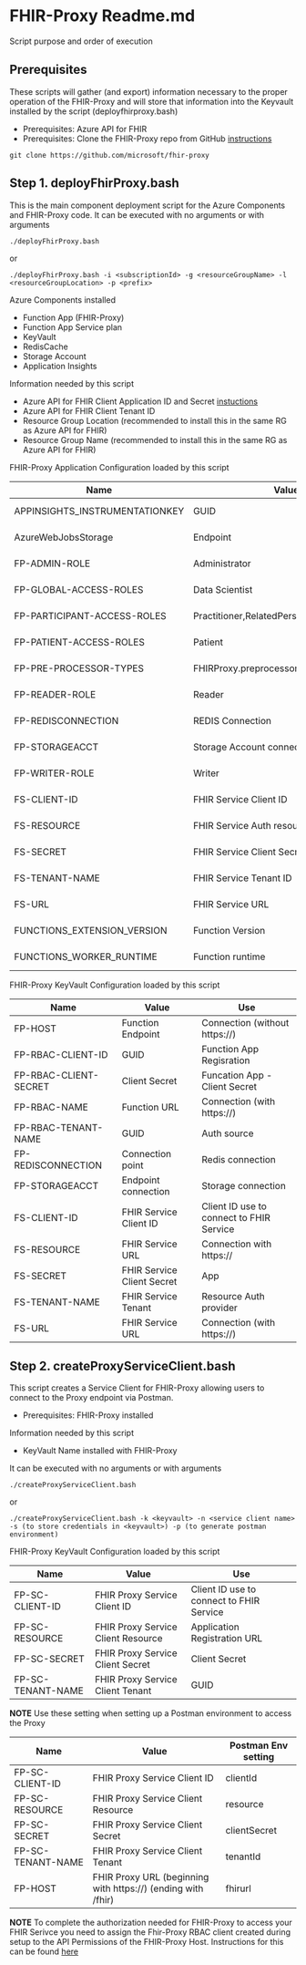 # FHIR-Proxy Readme.md

Script purpose and order of execution 

## Prerequisites 

These scripts will gather (and export) information necessary to the proper operation of the FHIR-Proxy and will store that information into the Keyvault installed by the script (deployfhirproxy.bash)
 - Prerequisites:  Azure API for FHIR 
 - Prerequisites:  Clone the FHIR-Proxy repo from GitHub [instructions](https://github.com/microsoft/fhir-proxy#deploying-your-own-fhir-proxy) 
```azurecli
git clone https://github.com/microsoft/fhir-proxy
```


## Step 1.  deployFhirProxy.bash
This is the main component deployment script for the Azure Components and FHIR-Proxy code.  It can be executed with no arguments or with arguments
```azurecli
./deployFhirProxy.bash
```
or
 
```azurecli
./deployFhirProxy.bash -i <subscriptionId> -g <resourceGroupName> -l <resourceGroupLocation> -p <prefix>
```  

Azure Components installed 
 - Function App (FHIR-Proxy)
 - Function App Service plan 
 - KeyVault
 - RedisCache 
 - Storage Account
 - Application Insights 

Information needed by this script 
 - Azure API for FHIR Client Application ID and Secret [instuctions](https://docs.microsoft.com/en-us/azure/healthcare-apis/azure-api-for-fhir/register-confidential-azure-ad-client-app)
 - Azure API for FHIR Client Tenant ID  
 - Resource Group Location (recommended to install this in the same RG as Azure API for FHIR)
 - Resource Group Name (recommended to install this in the same RG as Azure API for FHIR)

 
FHIR-Proxy Application Configuration loaded by this script 

Name                               | Value                      | Source 
-----------------------------------|----------------------------|-----------------------------------
APPINSIGHTS_INSTRUMENTATIONKEY     | GUID                       | App Service Configuration
AzureWebJobsStorage                | Endpoint                   | App Service Configuration 
FP-ADMIN-ROLE                      | Administrator              | App Service Configuration 
FP-GLOBAL-ACCESS-ROLES             | Data Scientist             | App Service Configuration
FP-PARTICIPANT-ACCESS-ROLES        | Practitioner,RelatedPerson | App Service Configuration 
FP-PATIENT-ACCESS-ROLES            | Patient                    | App Service Configuration
FP-PRE-PROCESSOR-TYPES             | FHIRProxy.preprocessors.TransformBundle | App Service Configuration
FP-READER-ROLE                     | Reader                     | App Service Configuration
FP-REDISCONNECTION                 | REDIS Connection           | Keyvault reference 
FP-STORAGEACCT                     | Storage Account connection | Keyvault reference 
FP-WRITER-ROLE                     | Writer                     | App Service Configuration 
FS-CLIENT-ID                       | FHIR Service Client ID     | Keyvault reference 
FS-RESOURCE                        | FHIR Service Auth resource | Keyvault reference 
FS-SECRET                          | FHIR Service Client Secret | Keyvault reference 
FS-TENANT-NAME                     | FHIR Service Tenant ID     | Keyvault reference 
FS-URL                             | FHIR Service URL           | Keyvault reference 
FUNCTIONS_EXTENSION_VERSION        | Function Version           | App Service Configuration 
FUNCTIONS_WORKER_RUNTIME           | Function runtime           | App Service Configuration 


FHIR-Proxy KeyVault Configuration loaded by this script 

Name                               | Value                      | Use 
-----------------------------------|----------------------------|-------------------
FP-HOST                            | Function Endpoint          | Connection (without https://)
FP-RBAC-CLIENT-ID                  | GUID                       | Function App Regisration  
FP-RBAC-CLIENT-SECRET              | Client Secret              | Funcation App - Client Secret  
FP-RBAC-NAME                       | Function URL               | Connection (with https://)
FP-RBAC-TENANT-NAME                | GUID                       | Auth source  
FP-REDISCONNECTION                 | Connection point           | Redis connection 
FP-STORAGEACCT                     | Endpoint connection        | Storage connection 
FS-CLIENT-ID                       | FHIR Service Client ID     | Client ID use to connect to FHIR Service
FS-RESOURCE                        | FHIR Service URL           | Connection with https:// 
FS-SECRET                          | FHIR Service Client Secret | App 
FS-TENANT-NAME                     | FHIR Service Tenant        | Resource Auth provider 
FS-URL                             | FHIR Service URL           | Connection (with https://) 



## Step 2.  createProxyServiceClient.bash
This script creates a Service Client for FHIR-Proxy allowing users to connect to the Proxy endpoint via Postman.

 - Prerequisites:  FHIR-Proxy installed   

Information needed by this script
 - KeyVault Name installed with FHIR-Proxy


It can be executed with no arguments or with arguments
```azurecli
./createProxyServiceClient.bash
```
or
 
```azurecli
./createProxyServiceClient.bash -k <keyvault> -n <service client name> -s (to store credentials in <keyvault>) -p (to generate postman environment)
```  

FHIR-Proxy KeyVault Configuration loaded by this script 

Name                             | Value                              | Use 
---------------------------------|------------------------------------|-------------------
FP-SC-CLIENT-ID                  | FHIR Proxy Service Client ID       | Client ID use to connect to FHIR Service
FP-SC-RESOURCE                   | FHIR Proxy Service Client Resource | Application Registration URL
FP-SC-SECRET                     | FHIR Proxy Service Client Secret   | Client Secret  
FP-SC-TENANT-NAME                | FHIR Proxy Service Client Tenant   | GUID 

__NOTE__ Use these setting when setting up a Postman environment to access the Proxy 

Name                             | Value                              | Postman Env setting  
---------------------------------|------------------------------------|-------------------
FP-SC-CLIENT-ID                  | FHIR Proxy Service Client ID       | clientId
FP-SC-RESOURCE                   | FHIR Proxy Service Client Resource | resource
FP-SC-SECRET                     | FHIR Proxy Service Client Secret   | clientSecret  
FP-SC-TENANT-NAME                | FHIR Proxy Service Client Tenant   | tenantId 
FP-HOST                          | FHIR Proxy URL (beginning with https://) (ending with /fhir)  | fhirurl 

__NOTE__ To complete the authorization needed for FHIR-Proxy to access your FHIR Serivce you need to assign the Fhir-Proxy RBAC client created during setup to the API Permissions of the FHIR-Proxy Host.  Instructions for this can be found [here](https://github.com/microsoft/fhir-proxy/blob/main/docs/INSTALL.md#adding-application-service-principals-to-the-fhir-server-proxy)





